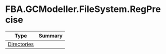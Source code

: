 ﻿
# FBA.GCModeller.FileSystem.RegPrecise

|Type|Summary|
|----|-------|
|[Directories](./Directories.md)||

